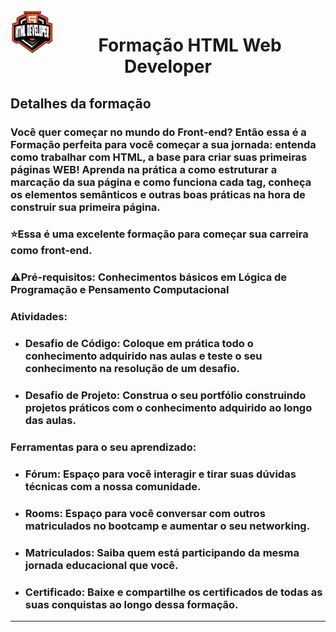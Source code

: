 <img align="left" src= "./image/img-formacao-html-developer.webp" width = 70>

<h1 align = "center"> Formação HTML Web Developer </h1>



<h2 align = "left"> Detalhes da formação </h2>


### Você quer começar no mundo do Front-end? Então essa é a Formação perfeita para você começar a sua jornada: entenda como trabalhar com HTML, a base para criar suas primeiras páginas WEB! Aprenda na prática a como estruturar a marcação da sua página e como funciona cada tag, conheça os elementos semânticos e outras boas práticas na hora de construir sua primeira página.

### ⭐Essa é uma excelente formação para começar sua carreira como front-end.

### ⚠️Pré-requisitos: Conhecimentos básicos em Lógica de Programação e Pensamento Computacional

### Atividades:

<ul>

<li>

 ### Desafio de Código: Coloque em prática todo o conhecimento adquirido nas aulas e teste o seu conhecimento na resolução de um desafio. 
 
 </li>

<li>

### Desafio de Projeto: Construa o seu portfólio construindo projetos práticos com o conhecimento adquirido ao longo das aulas.

</li>

</ul>

### Ferramentas para o seu aprendizado:

<ul>

<li>

### Fórum: Espaço para você interagir e tirar suas dúvidas técnicas com a nossa comunidade.

</li>

<li> 

### Rooms: Espaço para você conversar com outros matriculados no bootcamp e aumentar o seu networking.

</li>

<li> 

### Matriculados: Saiba quem está participando da mesma jornada educacional que você.

</li>

<li> 

### Certificado: Baixe e compartilhe os certificados de todas as suas conquistas ao longo dessa formação.

</li>


</ul>

<hr>